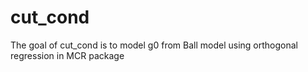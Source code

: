 
# cut_cond

<!-- badges: start -->
<!-- badges: end -->

The goal of cut_cond is to model g0 from Ball model using orthogonal regression in MCR package



